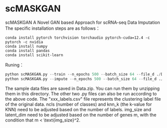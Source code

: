 # scMASKGAN
scMASKGAN A Novel GAN based Approach for scRNA-seq Data Imputation
The specific installation steps are as follows：

```shell
conda install pytorch torchvision torchaudio pytorch-cuda=12.4 -c pytorch -c nvidia
conda install numpy
conda install pandas
conda install scikit-learn
```

Runing：

```python
python scMASKGAN.py --train --n_epochs 500 --batch_size 64 --file_d ./Data/GSM5768752_NB5_UMI_COUNTS_RAW.csv --ncls 10 --knn_k 10 --img_size 200 --latent_dim 200 --file_c louvain_labels_GSM5768752.csv --job_name GSM5768752 --outdir ./output
python scMASKGAN.py --impute --n_epochs 500 --batch_size 64 --file_d ./Data/GSM5768747_NB5_UMI_COUNTS_RAW.csv --ncls 10 --knn_k 10 --img_size 200 --latent_dim 200 --file_c louvain_labels_GSM5768752.csv --job_name GSM5768752 --outdir ./output
```

The sample data files are saved in Data.zip. You can run them by unzipping them in this directory. The other two .py files can also be run according to the above code. The "xxx_labels.csv" file represents the clustering label file of the original data.
ncls (number of classes) and knn_k (the k-value for KNN) need to be adjusted based on the number of labels.
img_size and latent_dim need to be adjusted based on the number of genes m, with the condition that m < \text{img_size}^2.
